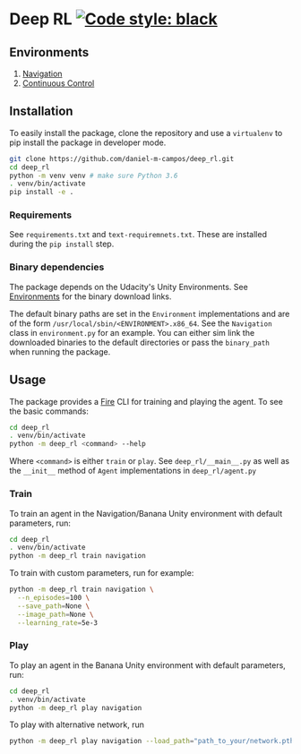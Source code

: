 # Deep RL [![Code style: black](https://img.shields.io/badge/code%20style-black-000000.svg)](https://github.com/psf/black)

## Environments

1. [Navigation](docs/Navigation.md)
2. [Continuous Control](docs/ContinuousControl.md)

## Installation

To easily install the package, clone the repository and use a `virtualenv` to pip install the package in developer mode.

```bash
git clone https://github.com/daniel-m-campos/deep_rl.git
cd deep_rl
python -m venv venv # make sure Python 3.6
. venv/bin/activate
pip install -e .
```

### Requirements

See `requirements.txt` and `text-requiremnets.txt`. These are installed during the `pip install` step.

### Binary dependencies

The package depends on the Udacity's Unity Environments. See [Environments](#Environments) for the binary download
links.

The default binary paths are set in the `Environment` implementations and are of the
form `/usr/local/sbin/<ENVIRONMENT>.x86_64`. See the `Navigation` class in `environment.py` for an example. You can
either sim link the downloaded binaries to the default directories or pass the `binary_path` when running the package.

## Usage

The package provides a [Fire](https://github.com/google/python-fire) CLI for training and playing the agent. To see the
basic commands:

```bash
cd deep_rl
. venv/bin/activate
python -m deep_rl <command> --help
```

Where `<command>` is either `train` or `play`. See `deep_rl/__main__.py` as well as the `__init__` method of `Agent`
implementations in `deep_rl/agent.py`

### Train

To train an agent in the Navigation/Banana Unity environment with default parameters, run:

```bash
cd deep_rl
. venv/bin/activate
python -m deep_rl train navigation
```

To train with custom parameters, run for example:

```bash
python -m deep_rl train navigation \
  --n_episodes=100 \
  --save_path=None \
  --image_path=None \
  --learning_rate=5e-3
```

### Play

To play an agent in the Banana Unity environment with default parameters, run:

```bash
cd deep_rl
. venv/bin/activate
python -m deep_rl play navigation
```

To play with alternative network, run

```bash
python -m deep_rl play navigation --load_path="path_to_your/network.pth"
```